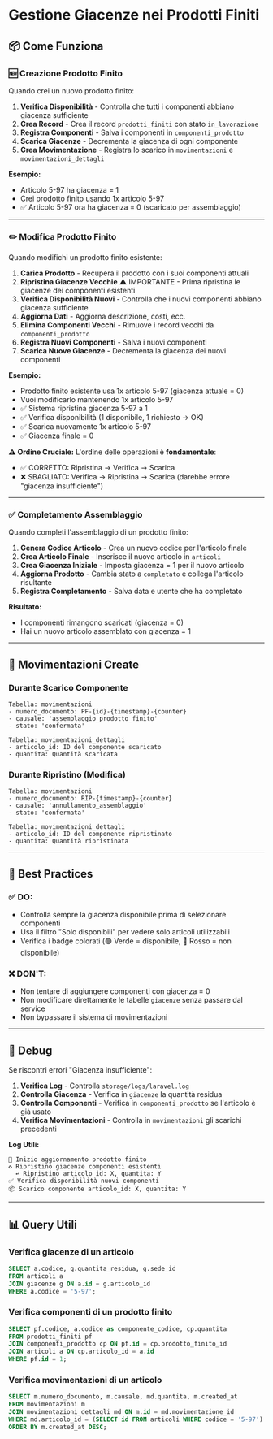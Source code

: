 # Gestione Giacenze nei Prodotti Finiti

## 📦 Come Funziona

### 🆕 Creazione Prodotto Finito

Quando crei un nuovo prodotto finito:

1. **Verifica Disponibilità** - Controlla che tutti i componenti abbiano giacenza sufficiente
2. **Crea Record** - Crea il record `prodotti_finiti` con stato `in_lavorazione`
3. **Registra Componenti** - Salva i componenti in `componenti_prodotto`
4. **Scarica Giacenze** - Decrementa la giacenza di ogni componente
5. **Crea Movimentazione** - Registra lo scarico in `movimentazioni` e `movimentazioni_dettagli`

**Esempio:**
- Articolo 5-97 ha giacenza = 1
- Crei prodotto finito usando 1x articolo 5-97
- ✅ Articolo 5-97 ora ha giacenza = 0 (scaricato per assemblaggio)

---

### ✏️ Modifica Prodotto Finito

Quando modifichi un prodotto finito esistente:

1. **Carica Prodotto** - Recupera il prodotto con i suoi componenti attuali
2. **Ripristina Giacenze Vecchie** ⚠️ IMPORTANTE - Prima ripristina le giacenze dei componenti esistenti
3. **Verifica Disponibilità Nuovi** - Controlla che i nuovi componenti abbiano giacenza sufficiente
4. **Aggiorna Dati** - Aggiorna descrizione, costi, ecc.
5. **Elimina Componenti Vecchi** - Rimuove i record vecchi da `componenti_prodotto`
6. **Registra Nuovi Componenti** - Salva i nuovi componenti
7. **Scarica Nuove Giacenze** - Decrementa la giacenza dei nuovi componenti

**Esempio:**
- Prodotto finito esistente usa 1x articolo 5-97 (giacenza attuale = 0)
- Vuoi modificarlo mantenendo 1x articolo 5-97
- ✅ Sistema ripristina giacenza 5-97 a 1
- ✅ Verifica disponibilità (1 disponibile, 1 richiesto → OK)
- ✅ Scarica nuovamente 1x articolo 5-97
- ✅ Giacenza finale = 0

**⚠️ Ordine Cruciale:**
L'ordine delle operazioni è **fondamentale**:
- ✅ CORRETTO: Ripristina → Verifica → Scarica
- ❌ SBAGLIATO: Verifica → Ripristina → Scarica (darebbe errore "giacenza insufficiente")

---

### ✅ Completamento Assemblaggio

Quando completi l'assemblaggio di un prodotto finito:

1. **Genera Codice Articolo** - Crea un nuovo codice per l'articolo finale
2. **Crea Articolo Finale** - Inserisce il nuovo articolo in `articoli`
3. **Crea Giacenza Iniziale** - Imposta giacenza = 1 per il nuovo articolo
4. **Aggiorna Prodotto** - Cambia stato a `completato` e collega l'articolo risultante
5. **Registra Completamento** - Salva data e utente che ha completato

**Risultato:**
- I componenti rimangono scaricati (giacenza = 0)
- Hai un nuovo articolo assemblato con giacenza = 1

---

## 🔄 Movimentazioni Create

### Durante Scarico Componente
```
Tabella: movimentazioni
- numero_documento: PF-{id}-{timestamp}-{counter}
- causale: 'assemblaggio_prodotto_finito'
- stato: 'confermata'

Tabella: movimentazioni_dettagli
- articolo_id: ID del componente scaricato
- quantita: Quantità scaricata
```

### Durante Ripristino (Modifica)
```
Tabella: movimentazioni
- numero_documento: RIP-{timestamp}-{counter}
- causale: 'annullamento_assemblaggio'
- stato: 'confermata'

Tabella: movimentazioni_dettagli
- articolo_id: ID del componente ripristinato
- quantita: Quantità ripristinata
```

---

## 🎯 Best Practices

### ✅ DO:
- Controlla sempre la giacenza disponibile prima di selezionare componenti
- Usa il filtro "Solo disponibili" per vedere solo articoli utilizzabili
- Verifica i badge colorati (🟢 Verde = disponibile, 🔴 Rosso = non disponibile)

### ❌ DON'T:
- Non tentare di aggiungere componenti con giacenza = 0
- Non modificare direttamente le tabelle `giacenze` senza passare dal service
- Non bypassare il sistema di movimentazioni

---

## 🐛 Debug

Se riscontri errori "Giacenza insufficiente":

1. **Verifica Log** - Controlla `storage/logs/laravel.log`
2. **Controlla Giacenza** - Verifica in `giacenze` la quantità residua
3. **Controlla Componenti** - Verifica in `componenti_prodotto` se l'articolo è già usato
4. **Verifica Movimentazioni** - Controlla in `movimentazioni` gli scarichi precedenti

**Log Utili:**
```
🔄 Inizio aggiornamento prodotto finito
♻️ Ripristino giacenze componenti esistenti
  ↩️ Ripristino articolo_id: X, quantita: Y
✅ Verifica disponibilità nuovi componenti
📦 Scarico componente articolo_id: X, quantita: Y
```

---

## 📊 Query Utili

### Verifica giacenze di un articolo
```sql
SELECT a.codice, g.quantita_residua, g.sede_id
FROM articoli a
JOIN giacenze g ON a.id = g.articolo_id
WHERE a.codice = '5-97';
```

### Verifica componenti di un prodotto finito
```sql
SELECT pf.codice, a.codice as componente_codice, cp.quantita
FROM prodotti_finiti pf
JOIN componenti_prodotto cp ON pf.id = cp.prodotto_finito_id
JOIN articoli a ON cp.articolo_id = a.id
WHERE pf.id = 1;
```

### Verifica movimentazioni di un articolo
```sql
SELECT m.numero_documento, m.causale, md.quantita, m.created_at
FROM movimentazioni m
JOIN movimentazioni_dettagli md ON m.id = md.movimentazione_id
WHERE md.articolo_id = (SELECT id FROM articoli WHERE codice = '5-97')
ORDER BY m.created_at DESC;
```





